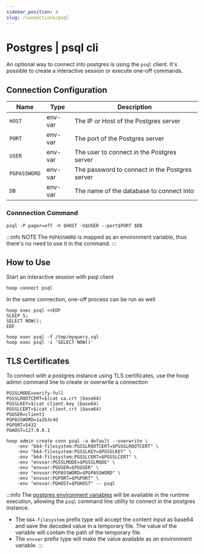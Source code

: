 ```yaml
---
sidebar_position: 4
slug: /connections/psql
---
```


# Postgres | psql cli 

An optional way to connect into postgres is using the `psql` client. It's possible to create a interactive session or execute one-off commands.

## Connection Configuration

| Name         | Type    | Description                                    |
|------------- | ------- | ---------------------------------------------- |
| `HOST`       | env-var | The IP or Host of the Postgres server          |
| `PORT`       | env-var | The port of the Postgres server                |
| `USER`       | env-var | The user to connect in the Postgres server     |
| `PGPASSWORD` | env-var | The password to connect in the Postgres server |
| `DB`         | env-var | The name of the database to connect into       |

### Connnection Command

```shell
psql -P pager=off -h $HOST -U$USER --port$PORT $DB
```

:::info NOTE
The `PGPASSWORD` is mapped as an environment variable, thus there's no need to use it in the command.
:::

## How to Use

Start an interactive session with psql client

```shell
hoop connect psql
```

In the same connection, one-off process can be run as well

```shell
hoop exec psql <<EOF
SLEEP 5;
SELECT NOW();
EOF
```

```shell
hoop exec psql -f /tmp/myquery.sql
hoop exec psql -i 'SELECT NOW()'
```

## TLS Certificates

To connect with a postgres instance using TLS certificates, use the hoop admin command line to create or overwrite a connection

```shell
PGSSLMODE=verify-full
PGSSLROOTCERT=$(cat ca.crt |base64)
PGSSLKEY=$(cat client.key |base64)
PGSSLCERT=$(cat client.crt |base64)
PGUSER=client1
PGPASSWORD=1a2b3c4d
PGPORT=5432
PGHOST=127.0.0.1

hoop admin create conn psql -a default --overwrite \
	-env "b64-filesystem:PGSSLROOTCERT=$PGSSLROOTCERT" \
	-env "b64-filesystem:PGSSLKEY=$PGSSLKEY" \
	-env "b64-filesystem:PGSSLCERT=$PGSSLCERT" \
	-env "envvar:PGSSLMODE=$PGSSLMODE" \
	-env "envvar:PGUSER=$PGUSER" \
	-env "envvar:PGPASSWORD=$PGPASSWORD" \
	-env "envvar:PGPORT=$PGPORT" \
	-env "envvar:PGHOST=$PGHOST" -- psql
```

:::info
The [postgres environment variables](https://www.postgresql.org/docs/current/libpq-envars.html) will be available in the runtime execution, allowing the `psql` command line utility to connect in the postgres instance.

- The `b64-filesystem` prefix type will accept the content input as base64 and save the decoded value in a temporary file. The value of the variable will contain the path of the temporary file.
- The `envvar` prefix type will make the value available as an environment variable.
:::
